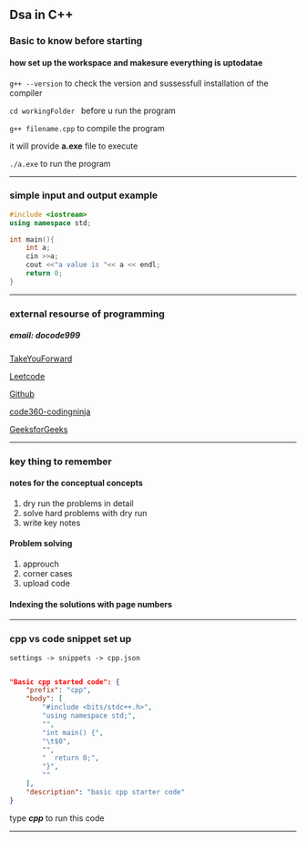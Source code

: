 ## Dsa in C++

### Basic to know before starting

#### how set up the workspace and makesure everything is uptodatae

` g++ --version ` to check the version and sussessfull installation of the compiler

`cd workingFolder ` before u run the program

`g++ filename.cpp` to compile the program

it will provide **a.exe** file to execute 

`./a.exe` to run the program

---
### simple input and output example

```cpp
#include <iostream>
using namespace std;

int main(){
    int a;
    cin >>a;
    cout <<"a value is "<< a << endl;
    return 0;
}
```
---

### external resourse of programming

##### email: **docode999**

[TakeYouForward](https://takeuforward.org/strivers-a2z-dsa-course/strivers-a2z-dsa-course-sheet-2/)

[Leetcode](https://leetcode.com/u/QZWebfpcYO/)

[Github](https://github.com/gopal-nd)

[code360-codingninja](https://www.naukri.com/code360/home)

[GeeksforGeeks](https://www.geeksforgeeks.org/user/docod3ywy/)

---
### key thing to remember

#### notes for the conceptual concepts
1. dry run the problems in detail
2. solve hard problems with dry run
3. write key notes 

#### Problem solving 
1. approuch 
2. corner cases
3. upload code


#### Indexing the solutions with page numbers
---

### cpp vs code snippet set up

`settings -> snippets -> cpp.json`

```json

"Basic cpp started code": {
    "prefix": "cpp",
    "body": [
        "#include <bits/stdc++.h>",
        "using namespace std;",
        "",
        "int main() {",
        "\t$0", 
        "",
        "  return 0;",
        "}",
        ""
    ],
    "description": "basic cpp starter code"
}


```
type ***cpp*** to run this code 

---

